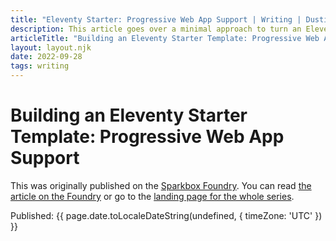 ```yaml
---
title: "Eleventy Starter: Progressive Web App Support | Writing | Dustin Whisman"
description: This article goes over a minimal approach to turn an Eleventy site into a Progressive Web App.
articleTitle: "Building an Eleventy Starter Template: Progressive Web App Support"
layout: layout.njk
date: 2022-09-28
tags: writing
---
```


# Building an Eleventy Starter Template: Progressive Web App Support

<p class="cmp-fine-print">
  This was originally published on the
  <a href="https://sparkbox.com/foundry">Sparkbox Foundry</a>.
  You can read
  <a href="https://sparkbox.com/foundry/eleventy_starter_repo_series_teaches_progressive_web_app_support_PWA">the article on the Foundry</a>
  or go to the
  <a href="https://sparkbox.com/foundry/series/building_an_eleventy_starter_template">landing page for the whole series</a>.
</p>

<p class="cmp-fine-print">
  Published:
  <time datetime="{{ page.date.toISOString() }}">
    {{ page.date.toLocaleDateString(undefined, { timeZone: 'UTC' }) }}
  </time>
</p>
